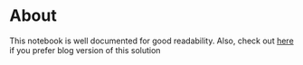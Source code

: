 # About
This notebook is well documented for good readability. Also, check out [here]() if you prefer blog version of this solution
